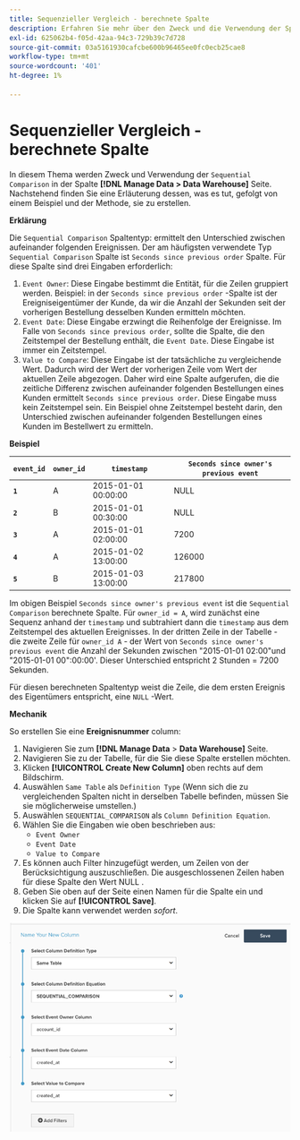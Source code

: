```yaml
---
title: Sequenzieller Vergleich - berechnete Spalte
description: Erfahren Sie mehr über den Zweck und die Verwendung der Spalte Sequenzieller Vergleich .
exl-id: 625062b4-f05d-42aa-94c3-729b39c7d728
source-git-commit: 03a5161930cafcbe600b96465ee0fc0ecb25cae8
workflow-type: tm+mt
source-wordcount: '401'
ht-degree: 1%

---
```


# Sequenzieller Vergleich - berechnete Spalte

In diesem Thema werden Zweck und Verwendung der `Sequential Comparison` in der Spalte **[!DNL Manage Data > Data Warehouse]** Seite. Nachstehend finden Sie eine Erläuterung dessen, was es tut, gefolgt von einem Beispiel und der Methode, sie zu erstellen.

**Erklärung**

Die `Sequential Comparison` Spaltentyp: ermittelt den Unterschied zwischen aufeinander folgenden Ereignissen. Der am häufigsten verwendete Typ `Sequential Comparison` Spalte ist `Seconds since previous order` Spalte. Für diese Spalte sind drei Eingaben erforderlich:

1. `Event Owner`: Diese Eingabe bestimmt die Entität, für die Zeilen gruppiert werden. Beispiel: in der `Seconds since previous order` -Spalte ist der Ereigniseigentümer der Kunde, da wir die Anzahl der Sekunden seit der vorherigen Bestellung desselben Kunden ermitteln möchten.
1. `Event Date`: Diese Eingabe erzwingt die Reihenfolge der Ereignisse. Im Falle von `Seconds since previous order`, sollte die Spalte, die den Zeitstempel der Bestellung enthält, die `Event Date`. Diese Eingabe ist immer ein Zeitstempel.
1. `Value to Compare`: Diese Eingabe ist der tatsächliche zu vergleichende Wert. Dadurch wird der Wert der vorherigen Zeile vom Wert der aktuellen Zeile abgezogen. Daher wird eine Spalte aufgerufen, die die zeitliche Differenz zwischen aufeinander folgenden Bestellungen eines Kunden ermittelt `Seconds since previous order`. Diese Eingabe muss kein Zeitstempel sein. Ein Beispiel ohne Zeitstempel besteht darin, den Unterschied zwischen aufeinander folgenden Bestellungen eines Kunden im Bestellwert zu ermitteln.

**Beispiel**

| **`event_id`** | **`owner_id`** | **`timestamp`** | **`Seconds since owner's previous event`** |
|--- |--- |--- |--- |
| **`1`** | A | 2015-01-01 00:00:00 | NULL |
| **`2`** | B | 2015-01-01 00:30:00 | NULL |
| **`3`** | A | 2015-01-01 02:00:00 | 7200 |
| **`4`** | A | 2015-01-02 13:00:00 | 126000 |
| **`5`** | B | 2015-01-03 13:00:00 | 217800 |

Im obigen Beispiel `Seconds since owner's previous event` ist die `Sequential Comparison` berechnete Spalte. Für `owner_id = A`, wird zunächst eine Sequenz anhand der `timestamp` und subtrahiert dann die `timestamp` aus dem Zeitstempel des aktuellen Ereignisses. In der dritten Zeile in der Tabelle - die zweite Zeile für `owner_id A` - der Wert von `Seconds since owner's previous event` die Anzahl der Sekunden zwischen &quot;2015-01-01 02:00&quot;und &quot;2015-01-01 00&quot;:00:00&#39;. Dieser Unterschied entspricht 2 Stunden = 7200 Sekunden.

Für diesen berechneten Spaltentyp weist die Zeile, die dem ersten Ereignis des Eigentümers entspricht, eine `NULL` -Wert.

**Mechanik**

So erstellen Sie eine **Ereignisnummer** column:

1. Navigieren Sie zum **[!DNL Manage Data** > **Data Warehouse]** Seite.
1. Navigieren Sie zu der Tabelle, für die Sie diese Spalte erstellen möchten.
1. Klicken **[!UICONTROL Create New Column]** oben rechts auf dem Bildschirm.
1. Auswählen `Same Table` als `Definition Type` (Wenn sich die zu vergleichenden Spalten nicht in derselben Tabelle befinden, müssen Sie sie möglicherweise umstellen.)
1. Auswählen `SEQUENTIAL_COMPARISON` als `Column Definition Equation`.
1. Wählen Sie die Eingaben wie oben beschrieben aus:
   - `Event Owner`
   - `Event Date`
   - `Value to Compare`
1. Es können auch Filter hinzugefügt werden, um Zeilen von der Berücksichtigung auszuschließen. Die ausgeschlossenen Zeilen haben für diese Spalte den Wert NULL .
1. Geben Sie oben auf der Seite einen Namen für die Spalte ein und klicken Sie auf **[!UICONTROL Save]**.
1. Die Spalte kann verwendet werden *sofort*.

![SEK](../../assets/SEC_new.png)
